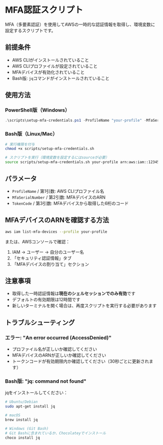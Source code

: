# MFA認証スクリプト

MFA（多要素認証）を使用してAWSの一時的な認証情報を取得し、環境変数に設定するスクリプトです。

## 前提条件

- AWS CLIがインストールされていること
- AWS CLIプロファイルが設定されていること
- MFAデバイスが有効化されていること
- Bash版: `jq`コマンドがインストールされていること

## 使用方法

### PowerShell版（Windows）

```powershell
.\scripts\setup-mfa-credentials.ps1 -ProfileName "your-profile" -MfaSerialNumber "arn:aws:iam::123456789012:mfa/your-mfa-device" -TokenCode "123456"
```

### Bash版（Linux/Mac）

```bash
# 実行権限を付与
chmod +x scripts/setup-mfa-credentials.sh

# スクリプトを実行（環境変数を設定するにはsourceが必要）
source scripts/setup-mfa-credentials.sh your-profile arn:aws:iam::123456789012:mfa/your-mfa-device 123456
```

## パラメータ

- `ProfileName` / 第1引数: AWS CLIプロファイル名
- `MfaSerialNumber` / 第2引数: MFAデバイスのARN
- `TokenCode` / 第3引数: MFAデバイスから取得した6桁のコード

## MFAデバイスのARNを確認する方法

```bash
aws iam list-mfa-devices --profile your-profile
```

または、AWSコンソールで確認：
1. IAM → ユーザー → 自分のユーザー名
2. 「セキュリティ認証情報」タブ
3. 「MFAデバイスの割り当て」セクション

## 注意事項

- 取得した一時認証情報は**現在のシェルセッションでのみ有効**です
- デフォルトの有効期限は12時間です
- 新しいターミナルを開く場合は、再度スクリプトを実行する必要があります

## トラブルシューティング

### エラー: "An error occurred (AccessDenied)"

- プロファイル名が正しいか確認してください
- MFAデバイスのARNが正しいか確認してください
- トークンコードが有効期限内か確認してください（30秒ごとに更新されます）

### Bash版: "jq: command not found"

jqをインストールしてください：

```bash
# Ubuntu/Debian
sudo apt-get install jq

# macOS
brew install jq

# Windows (Git Bash)
# Git Bashに含まれているか、Chocolateyでインストール
choco install jq
```
